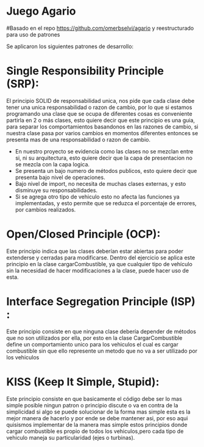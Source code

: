 # Juego Agario

#Basado en el repo https://github.com/omerbselvi/agario y reestructurado para uso de patrones

Se aplicaron los siguientes patrones de desarrollo:

# Single Responsibility Principle (SRP):

El principio SOLID de responsabilidad unica,  nos pide que cada clase debe tener una unica responsabilidad o razon de cambio, por lo que si estamos programando una clase que se ocupa de diferentes cosas es conveniente partirla en 2 o más clases, esto quiere decir que este principio es una guia, para separar los comportamientos  basandonos en las razones de cambio, si nuestra clase pasa por varios cambios en momentos diferentes entonces se presenta  mas de una responsabilidad o razon de cambio.

- En nuestro proyecto se evidencia como las clases no se mezclan entre si, ni su arquitectura, esto quiere decir que la capa de presentacion no se mezcla con la capa logica.
- Se presenta un bajo numero de métodos publicos, esto quiere decir que presenta bajo nivel de operaciones.
- Bajo nivel de import, no necesita de muchas clases externas, y esto disminuye su responsabilidades.
- Si se agrega otro tipo de vehiculo esto no afecta  las funciones ya implementadas, y esto permite que se reduzca el porcentaje de errores, por cambios realizados.

# Open/Closed Principle (OCP):

Este principio indica que las clases deberían estar abiertas para poder extenderse y cerradas para modificarse.
Dentro del ejercicio se aplica este principio en la clase cargarCombustible, ya que cualquier tipo de vehículo sin la necesidad de hacer modificaciones a la clase, puede hacer uso de esta.

# Interface Segregation Principle (ISP) :

Este principio consiste en que ninguna clase debería depender de métodos que no son utilizados por ella, por esto en la clase CargarCombustible define un comportamiento unico para los vehiculos el cual es cargar combustible sin que ello represente un metodo que no va a ser utilizado por los vehiculos


# KISS (Keep It Simple, Stupid):

Este principio consiste en que basicamente el código debe ser lo mas simple posible ningun patron o principio discute o va en contra de la simplicidad si algo se puede solucionar de la forma mas simple esta es la mejor manera de hacerlo y por ende se debe mantener asi, por eso aqui quisismos implementar de la manera mas simple estos principios donde cargar combustible es propio de todos los vehiculos,pero cada tipo de vehiculo maneja su particularidad (ejes o turbinas).

